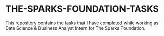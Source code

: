 # THE-SPARKS-FOUNDATION-TASKS 
This repository contains the tasks that I have completed while working as Data Science &amp; Business Analyst Intern for The Sparks Foundation.

